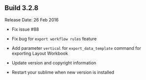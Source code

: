 Build 3.2.8
-----------
Release Date: 26 Feb 2016

* Fix issue #88
* Fix bug for ``export workflow rules`` feature
* Add parameter ``vertical`` for ``export_data_template`` command for exporting Layout Workbook
* Update version and copyright information

* Restart your sublime when new version is installed